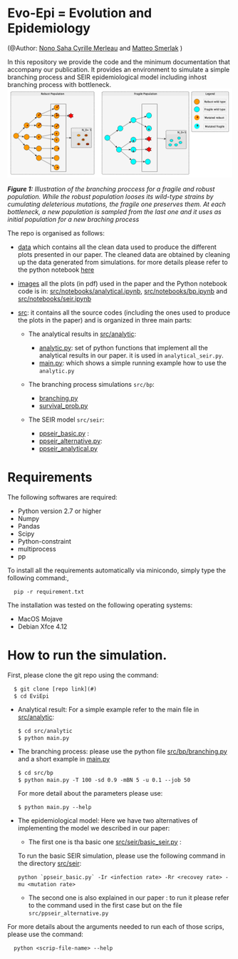 # Evo-Epi = Evolution and Epidemiology
(@Author: [Nono Saha Cyrille Merleau](#) and [Matteo Smerlak](#) )


In this repository we provide the code and the minimum documentation that accompany our publication.
It provides an environment to simulate a simple branching process and SEIR epidemiological model including inhost branching process with bottleneck.
![](images/bp/illustration.png)

***Figure 1:** Illustration of the branching proccess for a fragile and robust population. While the robust population looses its wild-type strains by cumulating deleterious mutations, the fragile one preserves them.  At each bottleneck, a new population is sampled from the last one and it uses as initial population for a new braching process*

The repo is organised as follows: 
- [data](data/) which contains all the clean data used to produce the different plots presented in our paper.  The cleaned data are obtained by cleaning up the data generated from simulations. for more details please refer to the python notebook [here](data/clean_data.ipynb)
- [images](images/) all the plots (in pdf) used in the paper and the Python notebook code is in: [src/notebooks/analytical.ipynb](src/notebooks/analytical.ipynb), [src/notebooks/bp.ipynb](src/notebooks/bp.ipynb) and [src/notebooks/seir.ipynb](src/notebooks/seir.ipynb)
- [src](src/): it contains all the source codes (including the ones used to produce the plots in the paper) and is organized in three main parts:
      
    - The analytical results in  [src/analytic](src/analytic):
    
      - [analytic.py](src/analytic.py): set of python functions that implement all the analytical results in our paper. it is used in `analytical_seir.py`.
      - [main.py](src/main.py): which shows a simple running example how to use the `analytic.py`
            
    - The branching process simulations `src/bp`:
      - [branching.py](src/bp/branching.py)
      - [survival_prob.py](src/bp/survival_prob.py)
      
    - The SEIR model `src/seir`:
       - [ppseir_basic.py](src/seir/ppseir_basic.py) : 
       - [ppseir_alternative.py](src/seir/ppseir_alternative.py): 
       - [ppseir_analytical.py](scr/seir/ppseir_analytical.py)

# Requirements
The following softwares are required:


- Python version 2.7 or higher
- Numpy
- Pandas
- Scipy
- Python-constraint
- multiprocess
- pp

To install all the requirements automatically via minicondo, simply type the following command:,

      pip -r requirement.txt
   
The installation was tested on the following operating systems: 


* MacOS Mojave 
* Debian Xfce 4.12 

# How to run the simulation.
First, please clone the git repo using the command: 
      
      $ git clone [repo link](#)
      $ cd EviEpi

- Analytical result: For a simple example refer to the main file in [src/analytic](src/analytic/main.py):
      
      $ cd src/analytic 
      $ python main.py

- The branching process: please use the python file [src/bp/branching.py](src/bp/branching.py) and a short example in [main.py](src/bp/main.py)
      
      $ cd src/bp 
      $ python main.py -T 100 -sd 0.9 -mBN 5 -u 0.1 --job 50 
      
  For more detail about the parameters please use: 
      
      $ python main.py --help

- The epidemiological model:
Here we have two alternatives of implementing the model we described in our paper: 
    - The first one is tha basic one [src/seir/basic_seir.py](src/seir/basic_seir.py) : 
    
   To run the basic SEIR simulation, please use the following command in the directory [src/seir](src/seir/): 
   
      python `ppseir_basic.py` -Ir <infection rate> -Rr <recovey rate> -mu <mutation rate>
      
   - The second one is also explained in our paper : to run it please refer to the command used in the first case but on the file `src/ppseir_alternative.py` 
   
 For more details about the arguments needed to run each of those scrips, please use the command: 
 
      python <scrip-file-name> --help 
